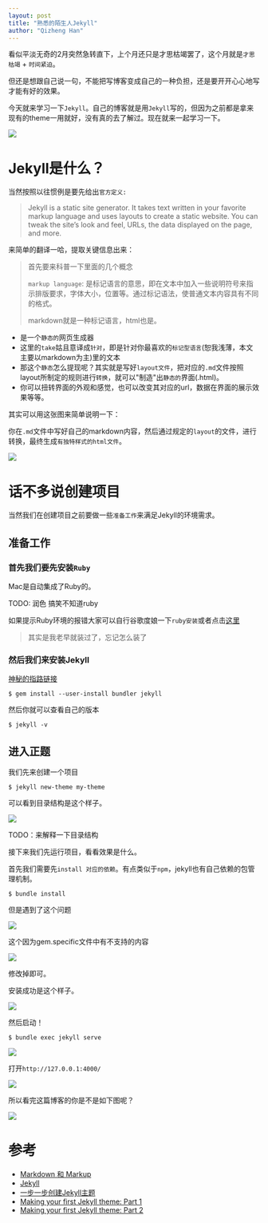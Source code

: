 ```yaml
---
layout: post
title: "熟悉的陌生人Jekyll"
author: "Qizheng Han"
---
```


看似平淡无奇的2月突然急转直下，上个月还只是才思枯竭罢了，这个月就是`才思枯竭` + `时间紧迫`。 

但还是想跟自己说一句，不能把写博客变成自己的一种负担，还是要开开心心地写才能有好的效果。 

今天就来学习一下`Jekyll`。自己的博客就是用`Jekyll`写的，但因为之前都是拿来现有的theme一用就好，没有真的去了解过。现在就来一起学习一下。 

![](/assets/img/20201-02-28/blog.jpg)

# Jekyll是什么？

当然按照以往惯例是要先给出`官方定义: `

> Jekyll is a static site generator. It takes text written in your favorite markup language and uses layouts to create a static website. You can tweak the site’s look and feel, URLs, the data displayed on the page, and more.


来简单的翻译一哈，提取关键信息出来：

> 首先要来科普一下里面的几个概念
> 
> `markup language`: 是标记语言的意思，即在文本中加入一些说明符号来指示排版要求，字体大小，位置等。通过标记语法，使普通文本内容具有不同的格式。
>
> markdown就是一种标记语言，html也是。

- 是一个`静态的`网页生成器
- 这里的`take`姑且意译成`针对`，即是针对你最喜欢的`标记型语言`(恕我浅薄，本文主要以markdown为主)里的文本
- 那这个`静态`怎么提现呢？其实就是写好`layout文件`，把对应的`.md`文件按照layout所制定的规则进行`转换`，就可以"制造"出`静态的`界面(.html)。
- 你可以扭转界面的外观和感觉，也可以改变其对应的url，数据在界面的展示效果等等。

其实可以用这张图来简单说明一下：

你在`.md`文件中写好自己的markdown内容，然后通过规定的`layout`的文件，进行转换，最终生成`有独特样式的html文件`。

![](/assets/img/20201-02-28/conception.jpg)


# 话不多说创建项目

当然我们在创建项目之前要做一些`准备工作`来满足Jekyll的环境需求。

## 准备工作

### 首先我们要先安装`Ruby`

Mac是自动集成了Ruby的。

TODO: 润色 搞笑不知道ruby

如果提示Ruby环境的报错大家可以自行谷歌度娘一下`ruby安装`或者点击[这里](https://www.ruby-lang.org/zh_cn/documentation/installation/)

> 其实是我老早就装过了，忘记怎么装了

### 然后我们来安装Jekyll

[神秘的指路链接](https://jekyllrb.com/docs/installation/)


```terminal
$ gem install --user-install bundler jekyll
```

然后你就可以查看自己的版本

```terminal
$ jekyll -v
```

## 进入正题

我们先来创建一个项目

```
$ jekyll new-theme my-theme
```

可以看到目录结构是这个样子。

![](/assets/img/20201-02-28/directory.jpg)

TODO：来解释一下目录结构


接下来我们先运行项目，看看效果是什么。

首先我们需要先`install 对应的依赖`。有点类似于`npm`，jekyll也有自己依赖的包管理机制。

```
$ bundle install
```

但是遇到了这个问题

![](/assets/img/20201-02-28/installWrong.jpg)

这个因为gem.specific文件中有不支持的内容

![](/assets/img/20201-02-28/wrongPlace.jpg)

修改掉即可。

安装成功是这个样子。

![](/assets/img/20201-02-28/installSuccess.jpg)

然后启动！

```
$ bundle exec jekyll serve
```

![](/assets/img/20201-02-28/run.jpg)

打开`http://127.0.0.1:4000/`

![](/assets/img/20201-02-28/initalPage.jpg)













所以看完这篇博客的你是不是如下图呢？

![](../assets/img/20201-02-28/end.jpg)


# 参考

- [Markdown 和 Markup](https://www.jianshu.com/p/c989f3ce1787)
- [Jekyll](https://jekyllrb.com/docs/)
- [一步一步创建Jekyll主题](http://jokinkuang.github.io/2016/09/03/how-to-create-the-jekyll-theme.html)
- [Making your first Jekyll theme: Part 1](https://www.siteleaf.com/blog/making-your-first-jekyll-theme-part-1/)
- [Making your first Jekyll theme: Part 2](https://www.siteleaf.com/blog/making-your-first-jekyll-theme-part-2/)
